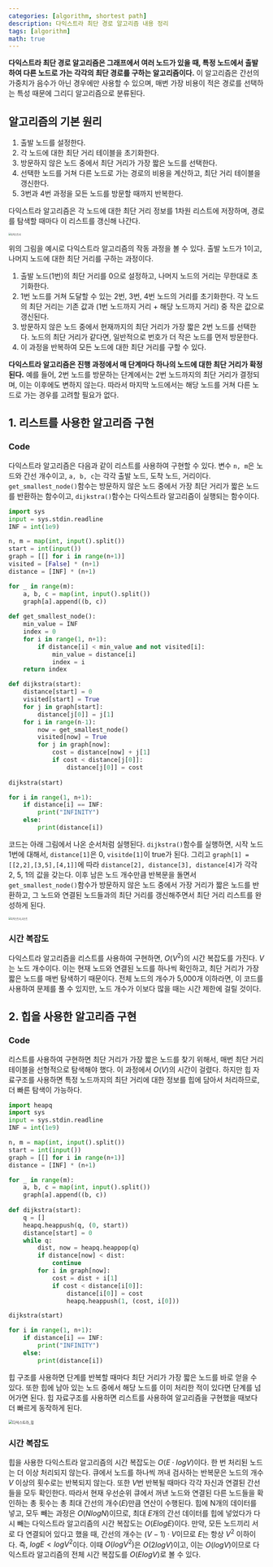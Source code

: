 ```yaml
---
categories: [algorithm, shortest path]
description: 다익스트라 최단 경로 알고리즘 내용 정리
tags: [algorithm]
math: true
---
```


**다익스트라 최단 경로 알고리즘은 그래프에서 여러 노드가 있을 때, 특정 노드에서 출발하여 다른 노드로 가는 각각의 최단 경로를 구하는 알고리즘이다.** 이 알고리즘은 간선의 가중치가 음수가 아닌 경우에만 사용할 수 있으며, 매번 가장 비용이 적은 경로를 선택하는 특성 때문에 그리디 알고리즘으로 분류된다.

## 알고리즘의 기본 원리

1.  출발 노드를 설정한다.
2.  각 노드에 대한 최단 거리 테이블을 초기화한다.
3.  방문하지 않은 노드 중에서 최단 거리가 가장 짧은 노드를 선택한다.
4.  선택한 노드를 거쳐 다른 노드로 가는 경로의 비용을 계산하고, 최단 거리 테이블을 갱신한다.
5.  3번과 4번 과정을 모든 노드를 방문할 때까지 반복한다.

다익스트라 알고리즘은 각 노드에 대한 최단 거리 정보를 1차원 리스트에 저장하며, 경로를 탐색할 때마다 이 리스트를 갱신해 나간다.

<img src="../assets/img/알고리즘/다익스트라.png" alt="다익스트라" style="zoom:30%;" />

위의 그림을 예시로 다익스트라 알고리즘의 작동 과정을 볼 수 있다. 출발 노드가 1이고, 나머지 노드에 대한 최단 거리를 구하는 과정이다.

1.   출발 노드(1번)의 최단 거리를 0으로 설정하고, 나머지 노드의 거리는 무한대로 초기화한다.
2.   1번 노드를 거쳐 도달할 수 있는 2번, 3번, 4번 노드의 거리를 초기화한다. 각 노드의 최단 거리는 기존 값과 (1번 노드까지 거리 + 해당 노드까지 거리) 중 작은 값으로 갱신된다.
3.   방문하지 않은 노드 중에서 현재까지의 최단 거리가 가장 짧은 2번 노드를 선택한다. 노드의 최단 거리가 같다면, 일반적으로 번호가 더 작은 노드를 먼저 방문한다.
4.   이 과정을 반복하여 모든 노드에 대한 최단 거리를 구할 수 있다.

**다익스트라 알고리즘은 진행 과정에서 매 단계마다 하나의 노드에 대한 최단 거리가 확정된다.** 예를 들어, 2번 노드를 방문하는 단계에서는 2번 노드까지의 최단 거리가 결정되며, 이는 이후에도 변하지 않는다. 따라서 마지막 노드에서는 해당 노드를 거쳐 다른 노드로 가는 경우를 고려할 필요가 없다.

## 1. 리스트를 사용한 알고리즘 구현

### Code

다익스트라 알고리즘은 다음과 같이 리스트를 사용하여 구현할 수 있다. 변수 `n, m`은 노드와 간선 개수이고, `a, b, c`는 각각 출발 노드, 도착 노드, 거리이다. `get_smallest_node()`함수는 방문하지 않은 노드 중에서 가장 최단 거리가 짧은 노드를 반환하는 함수이고, `dijkstra()`함수는 다익스트라 알고리즘이 실행되는 함수이다.

```python
import sys
input = sys.stdin.readline
INF = int(1e9)

n, m = map(int, input().split())
start = int(input())
graph = [[] for i in range(n+1)]
visited = [False] * (n+1)
distance = [INF] * (n+1)

for _ in range(m):
    a, b, c = map(int, input().split())
    graph[a].append((b, c))
    
def get_smallest_node():
    min_value = INF
    index = 0
    for i in range(1, n+1):
        if distance[i] < min_value and not visited[i]:
            min_value = distance[i]
            index = i
    return index

def dijkstra(start):
    distance[start] = 0
    visited[start] = True
    for j in graph[start]:
        distance[j[0]] = j[1]
    for i in range(n-1):
        now = get_smallest_node()
        visited[now] = True
        for j in graph[now]:
            cost = distance[now] + j[1]
            if cost < distance[j[0]]:
                distance[j[0]] = cost
                
dijkstra(start)

for i in range(1, n+1):
    if distance[i] == INF:
        print("INFINITY")
    else:
        print(distance[i])
```

코드는 아래 그림에서 나온 순서처럼 실행된다. `dijkstra()`함수를 실행하면, 시작 노드 1번에 대해서, `distance[1]`은 0, `visitde[1]`이 true가 된다. 그리고 `graph[1] = [[2,2],[3,5],[4,1]]`에 따라 `distance[2], distance[3], distance[4]`가 각각 2, 5, 1의 값을 갖는다. 이후 남은 노드 개수만큼 반복문을 돌면서 `get_smallest_node()`함수가 방문하지 않은 노드 중에서 가장 거리가 짧은 노드를 반환하고, 그 노드와 연결된 노드들과의 최단 거리를 갱신해주면서 최단 거리 리스트를 완성하게 된다.

<img src="../assets/img/알고리즘/다익스트라_리스트.png" alt="다익스트라_리스트" style="zoom:30%;" />

### 시간 복잡도

다익스트라 알고리즘을 리스트를 사용하여 구현하면,  $O(V^2)$의 시간 복잡도를 가진다. $V$는 노드 개수이다. 이는 현재 노드와 연결된 노드를 하나씩 확인하고, 최단 거리가 가장 짧은 노드를 매번 탐색하기 때문이다. 전체 노드의 개수가 5,000개 이하라면, 이 코드를 사용하여 문제를 풀 수 있지만, 노드 개수가 이보다 많을 때는 시간 제한에 걸릴 것이다.



## 2. 힙을 사용한 알고리즘 구현

### Code

리스트를 사용하여 구현하면 최단 거리가 가장 짧은 노드를 찾기 위해서, 매번 최단 거리 테이블을 선형적으로 탐색해야 했다. 이 과정에서 $O(V)$의 시간이 걸렸다. 하지만 힙 자료구조를 사용하면 특정 노드까지의 최단 거리에 대한 정보를 힙에 담아서 처리하므로, 더 빠른 탐색이 가능하다.

```python
import heapq
import sys
input = sys.stdin.readline
INF = int(1e9)

n, m = map(int, input().split())
start = int(input())
graph = [[] for i in range(n+1)]
distance = [INF] * (n+1)

for _ in range(m):
    a, b, c = map(int, input().split())
    graph[a].append((b, c))
    
def dijkstra(start):
    q = []
    heapq.heappush(q, (0, start))
    distance[start] = 0
    while q:
        dist, now = heapq.heappop(q)
        if distance[now] < dist:
            continue
        for i in graph[now]:
            cost = dist + i[1]
            if cost < distance[i[0]]:
                distance[i[0]] = cost
                heapq.heappush(1, (cost, i[0]))

dijkstra(start)

for i in range(1, n+1):
    if distance[i] == INF:
        print("INFINITY")
    else:
        print(distance[i])
```

힙 구조를 사용하면 단계를 반복할 때마다 최단 거리가 가장 짧은 노드를 바로 얻을 수 있다. 또한 힙에 남아 있는 노드 중에서 해당 노드를 이미 처리한 적이 있다면 단계를 넘어가면 된다. 힙 자료구조를 사용하면 리스트를 사용하여 알고리즘을 구현했을 때보다 더 빠르게 동작하게 된다.

<img src="../assets/img/알고리즘/다익스트라_힙.png" alt="다익스트라_힙" style="zoom:50%;" />

### 시간 복잡도

힙을 사용한 다익스트라 알고리즘의 시간 복잡도는 $O(E\cdot logV)$이다. 한 번 처리된 노드는 더 이상 처리되지 않는다. 큐에서 노드를 하나씩 꺼내 검사하는 반복문은 노드의 개수 $V$ 이상의 횟수로는 반복되지 않는다. 또한 $V$번 반복될 때마다 각각 자신과 연결된 간선들을 모두 확인한다. 따라서 현재 우선순위 큐에서 꺼낸 노드와 연결된 다른 노드들을 확인하는 총 횟수는 총 최대 간선의 개수($E$)만큼 연산이 수행된다. 힙에 N개의 데이터를 넣고, 모두 빼는 과정은 $O(NlogN)$이므로, 최대 $E$개의 간선 데이터를 힙에 넣었다가 다시 빼는 다익스트라 알고리즘의 시간 복잡도는 $O(ElogE)$이다. 만약, 모든 노드끼리 서로 다 연결되어 있다고 했을 때, 간선의 개수는 $(V-1)\cdot V$이므로 $E$는 항상 $V^2$ 이하이다. 즉, $logE<logV^2$이다. 이때 $O(logV^2)$은 $O(2logV)$이고, 이는 $O(logV)$이므로 다익스트라 알고리즘의 전체 시간 복잡도를 $O(ElogV)$로 볼 수 있다.
